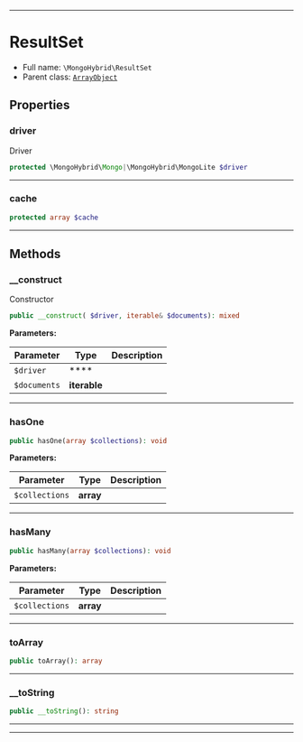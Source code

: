 ***

# ResultSet

* Full name: `\MongoHybrid\ResultSet`
* Parent class: [`ArrayObject`](../ArrayObject.md)

## Properties

### driver

Driver

```php
protected \MongoHybrid\Mongo|\MongoHybrid\MongoLite $driver
```

***

### cache

```php
protected array $cache
```

***

## Methods

### __construct

Constructor

```php
public __construct( $driver, iterable& $documents): mixed
```

**Parameters:**

| Parameter | Type | Description |
|-----------|------|-------------|
| `$driver` | **** |  |
| `$documents` | **iterable** |  |

***

### hasOne

```php
public hasOne(array $collections): void
```

**Parameters:**

| Parameter | Type | Description |
|-----------|------|-------------|
| `$collections` | **array** |  |

***

### hasMany

```php
public hasMany(array $collections): void
```

**Parameters:**

| Parameter | Type | Description |
|-----------|------|-------------|
| `$collections` | **array** |  |

***

### toArray

```php
public toArray(): array
```

***

### __toString

```php
public __toString(): string
```

***


***

